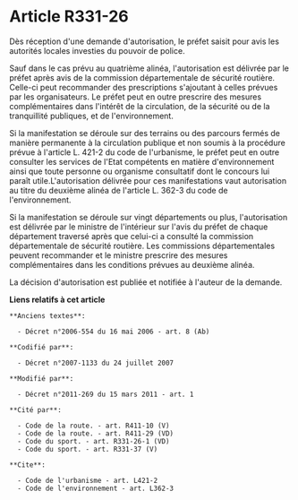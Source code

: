 # Article R331-26

Dès réception d'une demande d'autorisation, le préfet saisit pour avis les autorités locales investies du pouvoir de police. 

Sauf dans le cas prévu au quatrième alinéa, l'autorisation est délivrée par le préfet après avis de la commission
départementale de sécurité routière. Celle-ci peut recommander des prescriptions s'ajoutant à celles prévues par les
organisateurs. Le préfet peut en outre prescrire des mesures complémentaires dans l'intérêt de la circulation, de la sécurité
ou de la tranquillité publiques, et de l'environnement. 

Si la manifestation se déroule sur des terrains ou des parcours fermés de manière permanente à la circulation publique et non
soumis à la procédure prévue à l'article L. 421-2 du code de l'urbanisme, le préfet peut en outre consulter les services de
l'Etat compétents en matière d'environnement ainsi que toute personne ou organisme consultatif dont le concours lui paraît
utile.L'autorisation délivrée pour ces manifestations vaut autorisation au titre du deuxième alinéa de l'article L. 362-3 du
code de l'environnement. 

Si la manifestation se déroule sur vingt départements ou plus, l'autorisation est délivrée par le ministre de l'intérieur sur
l'avis du préfet de chaque département traversé après que celui-ci a consulté la commission départementale de sécurité
routière. Les commissions départementales peuvent recommander et le ministre prescrire des mesures complémentaires dans les
conditions prévues au deuxième alinéa. 

La décision d'autorisation est publiée et notifiée à l'auteur de la demande.

**Liens relatifs à cet article**

	**Anciens textes**:

	  - Décret n°2006-554 du 16 mai 2006 - art. 8 (Ab)

	**Codifié par**:

	  - Décret n°2007-1133 du 24 juillet 2007

	**Modifié par**:

	  - Décret n°2011-269 du 15 mars 2011 - art. 1

	**Cité par**:

	  - Code de la route. - art. R411-10 (V)
	  - Code de la route. - art. R411-29 (VD)
	  - Code du sport. - art. R331-26-1 (VD)
	  - Code du sport. - art. R331-37 (V)

	**Cite**:

	  - Code de l'urbanisme - art. L421-2
	  - Code de l'environnement - art. L362-3
